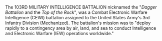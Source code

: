The 103RD MILITARY INTELLIGENCE BATTALION nicknamed the "_Dagger Battalion_ and the _Top of the Rock_", was a Combat Electronic Warfare Intelligence (CEWI) battalion assigned to the United States Army's 3rd Infantry Division (Mechanized). The battalion's mission was to "deploy rapidly to a contingency area by air, land, and sea to conduct Intelligence and Electronic Warfare (IEW) operations worldwide."
